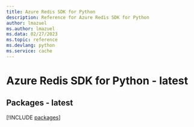 ```yaml
---
title: Azure Redis SDK for Python
description: Reference for Azure Redis SDK for Python
author: lmazuel
ms.author: lmazuel
ms.data: 02/27/2023
ms.topic: reference
ms.devlang: python
ms.service: cache
---
```

# Azure Redis SDK for Python - latest
## Packages - latest
[!INCLUDE [packages](redis-index.md)]